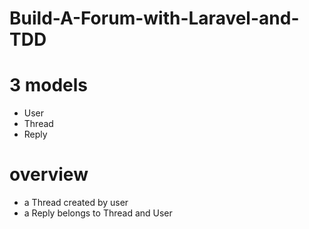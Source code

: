 # Build-A-Forum-with-Laravel-and-TDD
# 3 models 
  - User
  - Thread
  - Reply
# overview
  - a Thread created by user
  - a Reply belongs to Thread and User
